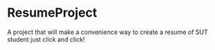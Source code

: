 # ResumeProject
A project that will make a convenience way to create a resume of SUT student just click and click!
